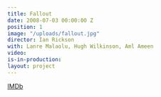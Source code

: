```yaml
---
title: Fallout
date: 2008-07-03 00:00:00 Z
position: 1
image: "/uploads/fallout.jpg"
director: Ian Rickson
with: Lanre Malaolu, Hugh Wilkinson, Aml Ameen
video: 
is-in-production: 
layout: project
---
```


[IMDb](https://www.imdb.com/title/tt1120901/?ref_=nv_sr_srsg_7_tt_8_nm_0_q_fallout)